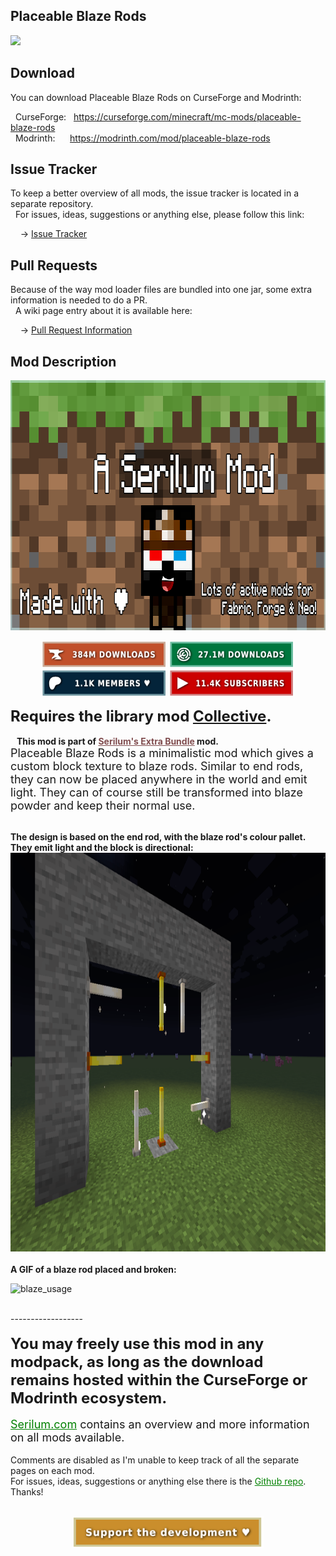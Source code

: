<h2>Placeable Blaze Rods</h2>

<p><a href="https://github.com/Serilum/Placeable-Blaze-Rods"><img src="https://serilum.com/assets/data/logo/placeable-blaze-rods.png"></a></p><h2>Download</h2>

<p>You can download Placeable Blaze Rods on CurseForge and Modrinth:</p><p>&nbsp;&nbsp;CurseForge: &nbsp;&nbsp;<a href="https://curseforge.com/minecraft/mc-mods/placeable-blaze-rods">https://curseforge.com/minecraft/mc-mods/placeable-blaze-rods</a><br>&nbsp;&nbsp;Modrinth: &nbsp;&nbsp;&nbsp;&nbsp;&nbsp;<a href="https://modrinth.com/mod/placeable-blaze-rods">https://modrinth.com/mod/placeable-blaze-rods</a></p>

<h2>Issue Tracker</h2>

<p>To keep a better overview of all mods, the issue tracker is located in a separate repository.<br>&nbsp;&nbsp;For issues, ideas, suggestions or anything else, please follow this link:</p>

<p>&nbsp;&nbsp;&nbsp;&nbsp;-> <a href="https://serilum.com/url/issue-tracker">Issue Tracker</a></p>

<h2>Pull Requests</h2>

<p>Because of the way mod loader files are bundled into one jar, some extra information is needed to do a PR.<br>&nbsp;&nbsp;A wiki page entry about it is available here:</p>

<p>&nbsp;&nbsp;&nbsp;&nbsp;-> <a href="https://serilum.com/url/pull-requests">Pull Request Information</a></p>

<h2>Mod Description</h2>

<p style="text-align:center"><a href="https://serilum.com/" target="_blank" rel="nofollow"><img src="https://github.com/Serilum/.cdn/raw/main/description/header/header.png" alt="" width="838" height="400"></a></p>
<p style="text-align:center"><a href="https://curseforge.com/members/serilum/projects" target="_blank" rel="nofollow"><img src="https://raw.githubusercontent.com/Serilum/.data-workflow/main/badges/svg/curseforge.svg" width="200"></a> <a href="https://modrinth.com/user/Serilum" target="_blank" rel="nofollow"><img src="https://raw.githubusercontent.com/Serilum/.data-workflow/main/badges/svg/modrinth.svg" width="200"></a> <a href="https://patreon.com/serilum" target="_blank" rel="nofollow"><img src="https://raw.githubusercontent.com/Serilum/.data-workflow/main/badges/svg/patreon.svg" width="200"></a> <a href="https://youtube.com/@serilum" target="_blank" rel="nofollow"><img src="https://raw.githubusercontent.com/Serilum/.data-workflow/main/badges/svg/youtube.svg" width="200"></a></p>
<p><strong><span style="font-size:24px">Requires the library mod&nbsp;<a style="font-size:24px" href="https://curseforge.com/minecraft/mc-mods/collective" target="_blank" rel="nofollow">Collective</a>.</span></strong><br><br><strong>&nbsp;&nbsp;&nbsp;This mod is part of <span style="color:#804d4f"><a style="color:#804d4f" href="https://curseforge.com/minecraft/mc-mods/serilums-extra-bundle" target="_blank" rel="nofollow">Serilum's Extra Bundle</a></span> mod.</strong><br><span style="font-size:18px">Placeable Blaze Rods is a minimalistic mod which gives a custom block texture to blaze rods. Similar to end rods, they can now be placed anywhere in the world and emit light. They can of course still be transformed into blaze powder and keep their normal use.</span></p>
<p><br><span style="font-size:14px"><strong>The design is based on the end rod, with the blaze rod's colour pallet. They emit light and the block is directional:</strong></span><br><picture><img src="https://github.com/Serilum/.cdn/raw/main/projects/placeable-blaze-rods/a.png" width="1142" height="638"></picture><br><br><span style="font-size:14px"><strong>A GIF of a blaze rod placed and broken:</strong></span></p>
<div class="spoiler">
<p><picture><img src="https://github.com/Serilum/.cdn/raw/main/projects/placeable-blaze-rods/b.gif" alt="blaze_usage" width="1000" height="534"></picture></p>
</div>
<p><br>------------------<br><br><span style="font-size:24px"><strong>You may freely use this mod in any modpack, as long as the download remains hosted within the CurseForge or Modrinth ecosystem.</strong></span><br><br><span style="font-size:18px"><a style="font-size:18px;color:#008000" href="https://serilum.com/" rel="nofollow">Serilum.com</a> contains an overview and more information on all mods available.</span><br><br><span style="font-size:14px">Comments are disabled as I'm unable to keep track of all the separate pages on each mod.</span><span style="font-size:14px"><br>For issues, ideas, suggestions or anything else there is the&nbsp;<a style="font-size:14px;color:#008000" href="https://github.com/Serilum/.issue-tracker" rel="nofollow">Github repo</a>. Thanks!</span><span style="font-size:6px"><br><br></span></p>
<p style="text-align:center"><a href="https://serilum.com/donate" rel="nofollow"><img src="https://github.com/Serilum/.cdn/raw/main/description/projects/support.svg" alt="" width="306" height="50"></a></p>